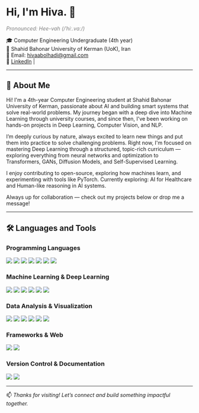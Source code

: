 <h1 align="left">Hi, I'm Hiva. 👋</h1>
<p align="left" style="font-size:14px; color:gray;">
   <i>Pronounced: Hee-vah (/ˈhiː.vɑː/)</i>
</p>

🎓 Computer Engineering Undergraduate (4th year)  
📍 Shahid Bahonar University of Kerman (UoK), Iran  
📧 Email: hivaabolhadi@gmail.com  
🔗 [LinkedIn](https://www.linkedin.com/in/hivaabolhadizade) |

---

## 🧠 About Me

Hi! I'm a 4th-year Computer Engineering student at Shahid Bahonar University of Kerman, passionate about AI and building smart systems that solve real-world problems.
My journey began with a deep dive into Machine Learning through university courses, and since then, I've been working on hands-on projects in Deep Learning, Computer Vision, and NLP.

I’m deeply curious by nature, always excited to learn new things and put them into practice to solve challenging problems.
Right now, I'm focused on mastering Deep Learning through a structured, topic-rich curriculum — exploring everything from neural networks and optimization to Transformers, GANs, Diffusion Models, and Self-Supervised Learning.

I enjoy contributing to open-source, exploring how machines learn, and experimenting with tools like PyTorch.
Currently exploring: AI for Healthcare and Human-like reasoning in AI systems.

Always up for collaboration — check out my projects below or drop me a message!

---

## 🛠️ Languages and Tools

### **Programming Languages**
<p>
  <img src="https://img.shields.io/badge/Python-3776AB?style=for-the-badge&logo=python&logoColor=white"/>
  <img src="https://img.shields.io/badge/C%23-239120?style=for-the-badge&logo=c-sharp&logoColor=white"/>
  <img src="https://img.shields.io/badge/JavaScript-F7DF1E?style=for-the-badge&logo=javascript&logoColor=black"/>
  <img src="https://img.shields.io/badge/HTML5-E34F26?style=for-the-badge&logo=html5&logoColor=white"/>
  <img src="https://img.shields.io/badge/CSS3-1572B6?style=for-the-badge&logo=css3&logoColor=white"/>
  <img src="https://img.shields.io/badge/SQL-4479A1?style=for-the-badge&logo=postgresql&logoColor=white"/>
  <img src="https://img.shields.io/badge/SQLite-003B57?style=for-the-badge&logo=sqlite&logoColor=white"/>
</p>

### **Machine Learning & Deep Learning**
<p>
  <img src="https://img.shields.io/badge/PyTorch-EE4C2C?style=for-the-badge&logo=pytorch&logoColor=white"/>
  <img src="https://img.shields.io/badge/TensorFlow-FF6F00?style=for-the-badge&logo=tensorflow&logoColor=white"/>
  <img src="https://img.shields.io/badge/Keras-D00000?style=for-the-badge&logo=keras&logoColor=white"/>
  <img src="https://img.shields.io/badge/scikit--learn-F7931E?style=for-the-badge&logo=scikit-learn&logoColor=white"/>
  <img src="https://img.shields.io/badge/Hugging%20Face-FFD21E?style=for-the-badge&logo=huggingface&logoColor=black"/>
  <img src="https://img.shields.io/badge/Weights%20%26%20Biases-FFBE00?style=for-the-badge&logo=weightsandbiases&logoColor=white"/>
</p>

### **Data Analysis & Visualization**
<p>
  <img src="https://img.shields.io/badge/NumPy-013243?style=for-the-badge&logo=numpy&logoColor=white"/>
  <img src="https://img.shields.io/badge/Pandas-150458?style=for-the-badge&logo=pandas&logoColor=white"/>
  <img src="https://img.shields.io/badge/Matplotlib-000000?style=for-the-badge&logo=plotly&logoColor=white"/>
  <img src="https://img.shields.io/badge/Seaborn-4C9AB9?style=for-the-badge&logo=python&logoColor=white"/>
  <img src="https://img.shields.io/badge/OpenCV-5C3EE8?style=for-the-badge&logo=opencv&logoColor=white"/>
  <img src="https://img.shields.io/badge/NLTK-154D8B?style=for-the-badge&logo=python&logoColor=white"/>
</p>

### **Frameworks & Web**
<p>
  <img src="https://img.shields.io/badge/Django-092E20?style=for-the-badge&logo=django&logoColor=white"/>
  <img src="https://img.shields.io/badge/React-61DAFB?style=for-the-badge&logo=react&logoColor=black"/>
</p>

### **Version Control & Documentation**
<p>
  <img src="https://img.shields.io/badge/Git-F05032?style=for-the-badge&logo=git&logoColor=white"/>
  <img src="https://img.shields.io/badge/LaTeX-008080?style=for-the-badge&logo=latex&logoColor=white"/>
</p>

---

📫 *Thanks for visiting! Let’s connect and build something impactful together.*
